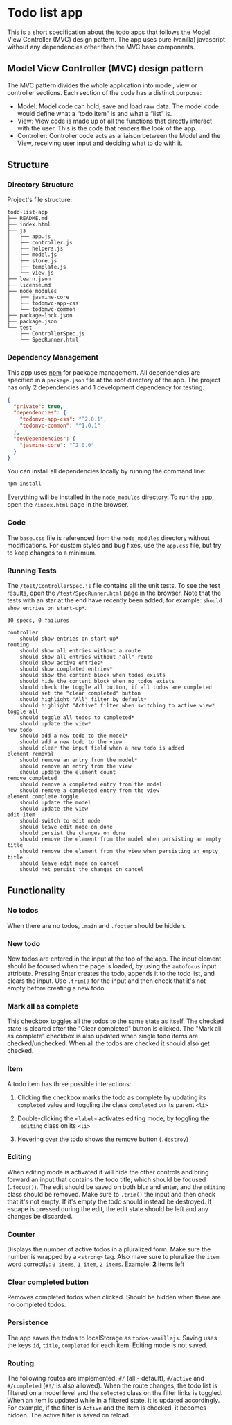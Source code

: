 # Todo list app

This is a short specification about the todo apps that follows the Model View Controller (MVC) design pattern. The app uses pure (vanilla) javascript without any dependencies other than the MVC base components.

## Model View Controller (MVC) design pattern

The MVC pattern divides the whole application into model, view or controller sections. Each section of the code has a distinct purpose:
 - Model: Model code can hold, save and load raw data. The model code would define what a “todo item” is and what a “list” is.
 - View: View code is made up of all the functions that directly interact with the user. This is the code that renders the look of the app.
 - Controller: Controller code acts as a liaison between the Model and the View, receiving user input and deciding what to do with it.

## Structure

### Directory Structure

Project's file structure:

```
todo-list-app
├── README.md
├── index.html
├── js
│   ├── app.js
│   ├── controller.js
│   ├── helpers.js
│   ├── model.js
│   ├── store.js
│   ├── template.js
│   └── view.js
├── learn.json
├── license.md
├── node_modules
│   ├── jasmine-core
│   ├── todomvc-app-css
│   └── todomvc-common
├── package-lock.json
├── package.json
└── test
    ├── ControllerSpec.js
    └── SpecRunner.html

```

### Dependency Management

This app uses [npm](https://npmjs.com) for package management. All dependencies are specified in a `package.json` file at the root directory of the app. The project has only 2 dependencies and 1 development dependency for testing.

```json
{
  "private": true,
  "dependencies": {
    "todomvc-app-css": "^2.0.1",
    "todomvc-common": "^1.0.1"
  },
  "devDependencies": {
    "jasmine-core": "^2.0.0"
  }
}
```

You can install all dependencies locally by running the command line:

```bash
npm install
```

Everything will be installed in the `node_modules` directory. To run the app, open the `/index.html` page in the browser.

### Code

The `base.css` file is referenced from the `node_modules` directory without modifications. For custom styles and bug fixes, use the `app.css` file, but try to keep changes to a minimum.

### Running Tests

The `/test/ControllerSpec.js` file contains all the unit tests. To see the test results, open the `/test/SpecRunner.html` page in the browser. Note that the tests with an star at the end have recently been added, for example: `should show entries on start-up*`.

    30 specs, 0 failures

    controller
        should show entries on start-up*
    routing
        should show all entries without a route
        should show all entries without "all" route
        should show active entries*
        should show completed entries*
        should show the content block when todos exists
        should hide the content block when no todos exists
        should check the toggle all button, if all todos are completed
        should set the "clear completed" button
        should highlight "All" filter by default*
        should highlight "Active" filter when switching to active view*
    toggle all
        should toggle all todos to completed*
        should update the view*
    new todo
        should add a new todo to the model*
        should add a new todo to the view
        should clear the input field when a new todo is added
    element removal
        should remove an entry from the model*
        should remove an entry from the view
        should update the element count
    remove completed
        should remove a completed entry from the model
        should remove a completed entry from the view
    element complete toggle
        should update the model
        should update the view
    edit item
        should switch to edit mode
        should leave edit mode on done
        should persist the changes on done
        should remove the element from the model when persisting an empty title
        should remove the element from the view when persisting an empty title
        should leave edit mode on cancel
        should not persist the changes on cancel
        


## Functionality

### No todos

When there are no todos, `.main` and `.footer` should be hidden.

### New todo

New todos are entered in the input at the top of the app. The input element should be focused when the page is loaded, by using the `autofocus` input attribute. Pressing Enter creates the todo, appends it to the todo list, and clears the input. Use `.trim()` for the input and then check that it's not empty before creating a new todo.

### Mark all as complete

This checkbox toggles all the todos to the same state as itself. The checked state is cleared after the "Clear completed" button is clicked. The "Mark all as complete" checkbox is also updated when single todo items are checked/unchecked. When all the todos are checked it should also get checked.

### Item

A todo item has three possible interactions:

1. Clicking the checkbox marks the todo as complete by updating its `completed` value and toggling the class `completed` on its parent `<li>`

2. Double-clicking the `<label>` activates editing mode, by toggling the `.editing` class on its `<li>`

3. Hovering over the todo shows the remove button (`.destroy`)

### Editing

When editing mode is activated it will hide the other controls and bring forward an input that contains the todo title, which should be focused (`.focus()`). The edit should be saved on both blur and enter, and the `editing` class should be removed. Make sure to `.trim()` the input and then check that it's not empty. If it's empty the todo should instead be destroyed. If escape is pressed during the edit, the edit state should be left and any changes be discarded.

### Counter

Displays the number of active todos in a pluralized form. Make sure the number is wrapped by a `<strong>` tag. Also make sure to pluralize the `item` word correctly: `0 items`, `1 item`, `2 items`. Example: **2** items left

### Clear completed button

Removes completed todos when clicked. Should be hidden when there are no completed todos.

### Persistence

The app saves the todos to localStorage as `todos-vanillajs`. Saving uses the keys `id`, `title`, `completed` for each item. Editing mode is not saved.

### Routing

The following routes are implemented: `#/` (all - default), `#/active` and `#/completed` (`#!/` is also allowed). When the route changes, the todo list is filtered on a model level and the `selected` class on the filter links is toggled. When an item is updated while in a filtered state, it is updated accordingly. For example, if the filter is `Active` and the item is checked, it becomes hidden. The active filter is saved on reload.
